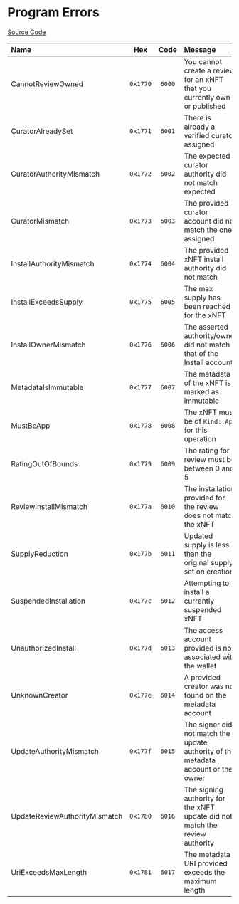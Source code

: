 # Program Errors

[Source Code](https://github.com/coral-xyz/xnft/blob/master/programs/xnft/src/lib.rs)

| Name                          |   Hex    |  Code  | Message                                                                            |
| :---------------------------- | :------: | :----: | :--------------------------------------------------------------------------------- |
| CannotReviewOwned             | `0x1770` | `6000` | You cannot create a review for an xNFT that you currently own or published         |
| CuratorAlreadySet             | `0x1771` | `6001` | There is already a verified curator assigned                                       |
| CuratorAuthorityMismatch      | `0x1772` | `6002` | The expected curator authority did not match expected                              |
| CuratorMismatch               | `0x1773` | `6003` | The provided curator account did not match the one assigned                        |
| InstallAuthorityMismatch      | `0x1774` | `6004` | The provided xNFT install authority did not match                                  |
| InstallExceedsSupply          | `0x1775` | `6005` | The max supply has been reached for the xNFT                                       |
| InstallOwnerMismatch          | `0x1776` | `6006` | The asserted authority/owner did not match that of the Install account             |
| MetadataIsImmutable           | `0x1777` | `6007` | The metadata of the xNFT is marked as immutable                                    |
| MustBeApp                     | `0x1778` | `6008` | The xNFT must be of `Kind::App` for this operation                                 |
| RatingOutOfBounds             | `0x1779` | `6009` | The rating for a review must be between 0 and 5                                    |
| ReviewInstallMismatch         | `0x177a` | `6010` | The installation provided for the review does not match the xNFT                   |
| SupplyReduction               | `0x177b` | `6011` | Updated supply is less than the original supply set on creation                    |
| SuspendedInstallation         | `0x177c` | `6012` | Attempting to install a currently suspended xNFT                                   |
| UnauthorizedInstall           | `0x177d` | `6013` | The access account provided is not associated with the wallet                      |
| UnknownCreator                | `0x177e` | `6014` | A provided creator was not found on the metadata account                           |
| UpdateAuthorityMismatch       | `0x177f` | `6015` | The signer did not match the update authority of the metadata account or the owner |
| UpdateReviewAuthorityMismatch | `0x1780` | `6016` | The signing authority for the xNFT update did not match the review authority       |
| UriExceedsMaxLength           | `0x1781` | `6017` | The metadata URI provided exceeds the maximum length                               |
